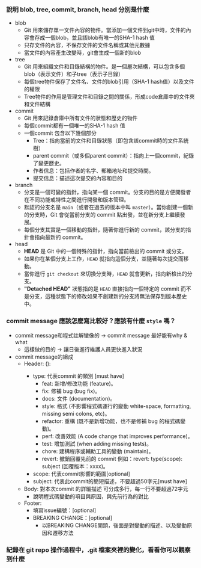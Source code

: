 ### 說明 blob, tree, commit, branch, head 分別是什麼
- blob
    - Git 用來儲存單一文件內容的物件。當添加一個文件到git中時，文件的內容會存成一個blob，並且該blob有唯一的SHA-1 hash 值
    - 只存文件的內容，不保存文件的文件名稱或其他元數據
    - 當文件的內容產生改變時，git會生成一個新的blob
- tree
    - Git 用來組織文件和目錄結構的物件。是一個層次結構，可以包含多個blob（表示文件）和子tree（表示子目錄）
    - 每個tree物件保存了文件名、文件的blob引用（SHA-1 hash值）以及文件的權限
    - Tree物件的作用是管理文件和目錄之間的關係，形成code倉庫中的文件夾和文件結構
- commit
    - Git 用來記錄倉庫中所有文件的狀態和歷史的物件
    - 每個commit都有一個唯一的SHA-1 hash 值
    - 一個commit 包含以下幾個部分
        - Tree：指向當前的文件和目錄狀態（即包含該commit時的文件系統樹）
        - parent commit（或多個parent commit）：指向上一個commit，紀錄了變更歷史。
        - 作者信息：包括作者的名字、郵箱地址和提交時間。
        - 提交信息：描述這次提交的內容和目的
- branch
    - 分支是一個可變的指針，指向某一個 commit。分支的目的是方便開發者在不同功能或特性之間進行開發和版本管理。
    - 默認的分支名是 `main`（或者在過去的版本中叫 `master`）。當你創建一個新的分支時，Git 會從當前分支的 commit 點出發，並在新分支上繼續發展。
    - 每個分支其實是一個移動的指針，隨著你進行新的 commit，該分支的指針會指向最新的 commit。
- head
    - **HEAD** 是 Git 中的一個特殊的指針，指向當前檢出的 commit 或分支。
    - 如果你在某個分支上工作，`HEAD` 就指向這個分支，並隨著每次提交而移動。
    - 當你進行 `git checkout` 來切換分支時，`HEAD` 就會更新，指向新檢出的分支。
    - **"Detached HEAD"** 狀態指的是 `HEAD` 直接指向一個特定的 commit 而不是分支，這種狀態下的修改如果不創建新的分支將無法保存到版本歷史中。
### commit message 應該怎麼寫比較好？應該有什麼 `style` 嗎？
- commit message和程式註解蠻像的 → commit message 最好能有why & what
    - 這樣做的目的 → 讓日後進行維護人員更快進入狀況
- commit message的組成
    - Header: <type>(<scope>): <subject>
        - type: 代表commit 的類別 [must have]
            - feat: 新增/修改功能 (feature)。
            - fix: 修補 bug (bug fix)。
            - docs: 文件 (documentation)。
            - style: 格式 (不影響程式碼運行的變動 white-space, formatting, missing semi colons, etc)。
            - refactor: 重構 (既不是新增功能，也不是修補 bug 的程式碼變動)。
            - perf: 改善效能 (A code change that improves performance)。
            - test: 增加測試 (when adding missing tests)。
            - chore: 建構程序或輔助工具的變動 (maintain)。
            - revert: 撤銷回覆先前的 commit 例如：revert: type(scope): subject (回覆版本：xxxx)。
        - scope: 代表commit影響的範圍[optional]
        - subject: 代表此commit的簡短描述，不要超過50字元[must have]
    - Body: 對本次commit 的詳細描述 可分成多行，每一行不要超過72字元
        - 說明程式碼變動的項目與原因，與先前行為的對比
    - Footer:
        - 填寫issue編號：[optional]
        - BREAKING CHANGE：[optional]
            - 以BREAKING CHANGE開頭，後面是對變動的描述、以及變動原因和遷移方法
### 紀錄在 git repo 操作過程中，.git 檔案夾裡的變化，看看你可以觀察到什麼